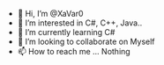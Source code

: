 - 👋 Hi, I’m @XaVar0
- 👀 I’m interested in C#, C++, Java..
- 🌱 I’m currently learning C#
- 💞️ I’m looking to collaborate on Myself
- 📫 How to reach me ... Nothing

